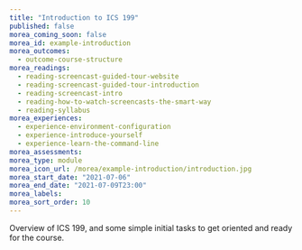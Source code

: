 ```yaml
---
title: "Introduction to ICS 199"
published: false
morea_coming_soon: false
morea_id: example-introduction
morea_outcomes:
  - outcome-course-structure
morea_readings:
  - reading-screencast-guided-tour-website
  - reading-screencast-guided-tour-introduction
  - reading-screencast-intro
  - reading-how-to-watch-screencasts-the-smart-way
  - reading-syllabus
morea_experiences:
  - experience-environment-configuration
  - experience-introduce-yourself
  - experience-learn-the-command-line
morea_assessments:
morea_type: module
morea_icon_url: /morea/example-introduction/introduction.jpg
morea_start_date: "2021-07-06"
morea_end_date: "2021-07-09T23:00"
morea_labels:
morea_sort_order: 10
---
```


Overview of ICS 199, and some simple initial tasks to get oriented and ready for the course.
